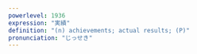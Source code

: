 ```yaml
---
powerlevel: 1936
expression: "実績"
definition: "(n) achievements; actual results; (P)"
pronunciation: "じっせき"
---
```

